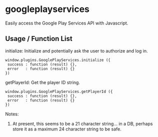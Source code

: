 googleplayservices
==================

Easily access the Google Play Services API with Javascript.

Usage / Function List
----------------------

initialize: Initialize and potentially ask the user to authorize and log in.
````
window.plugins.GooglePlayServices.initialize ({
 success : function (result) {},
 error   : function (result) {}
})
````

getPlayerId: Get the player ID string.
````
window.plugins.GooglePlayServices.getPlayerId ({
 success : function (result) {},
 error   : function (result) {}
})
````
Notes:

1) At present, this seems to be a 21 character string... in a DB, perhaps store it as a maximum 24 character string to be safe.
